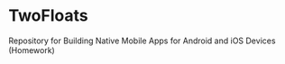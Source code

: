 TwoFloats
=========

Repository for Building Native Mobile Apps for Android and iOS Devices (Homework)